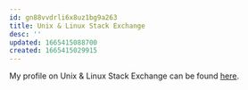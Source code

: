 ```yaml
---
id: gn88vvdrli6x8uz1bg9a263
title: Unix & Linux Stack Exchange
desc: ''
updated: 1665415088700
created: 1665415029915
---
```


My profile on Unix & Linux Stack Exchange can be found [here](https://unix.stackexchange.com/users/370076/ajmeese7?tab=profile).
